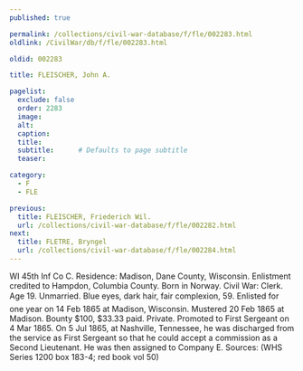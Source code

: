 ```yaml
---
published: true

permalink: /collections/civil-war-database/f/fle/002283.html
oldlink: /CivilWar/db/f/fle/002283.html

oldid: 002283

title: FLEISCHER, John A.

pagelist:
  exclude: false
  order: 2283
  image: 
  alt:
  caption:
  title:
  subtitle:      # Defaults to page subtitle
  teaser:

category: 
  - F 
  - FLE

previous:
  title: FLEISCHER, Friederich Wil.
  url: /collections/civil-war-database/f/fle/002282.html  
next:
  title: FLETRE, Bryngel
  url: /collections/civil-war-database/f/fle/002284.html   
---
```

WI 45th Inf Co C. Residence: Madison, Dane County, Wisconsin. Enlistment credited to Hampdon, Columbia County. Born in Norway. Civil War: Clerk. Age 19. Unmarried. Blue eyes, dark hair, fair complexion, 5&#146;9&#148;. Enlisted for one year on 14 Feb 1865 at Madison, Wisconsin. Mustered 20 Feb 1865 at Madison. Bounty $100, $33.33 paid. Private. Promoted to First Sergeant on 4 Mar 1865. On 5 Jul 1865, at Nashville, Tennessee, he was discharged from the service as First Sergeant so that he could accept a commission as a Second Lieutenant. He was then assigned to Company E. Sources: (WHS Series 1200 box 183-4; red book vol 50)